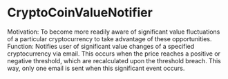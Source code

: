 # CryptoCoinValueNotifier
Motivation: To become more readily aware of significant value fluctuations of a particular cryptocurrency to take advantage of these opportunities.
<br>
Function: Notifies user of significant value changes of a specified cryptocurrency via email. This occurs when the price reaches a positive or negative threshold, which are recalculated upon the threshold breach. This way, only one email is sent when this significant event occurs.
